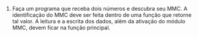 1. Faça um programa que receba dois números e descubra seu MMC. A identificação do MMC
deve ser feita dentro de uma função que retorne tal valor. A leitura e a escrita dos dados, além
da ativação do módulo MMC, devem ficar na função principal.
